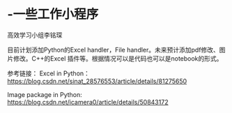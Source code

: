 # -一些工作小程序
高效学习小组李铭琛

目前计划添加Python的Excel handler，File handler。未来预计添加pdf修改、图片修改。C++的Excel 插件等。根据情况可以是代码也可以是notebook的形式。

参考链接：
  Excel in Python：https://blog.csdn.net/sinat_28576553/article/details/81275650
  
  Image package in Python: https://blog.csdn.net/icamera0/article/details/50843172
